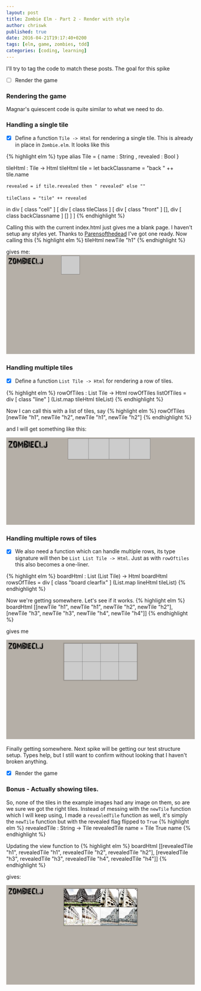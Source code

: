 ```yaml
---
layout: post
title: Zombie Elm - Part 2 - Render with style
author: chriswk
published: true
date: 2016-04-21T19:17:40+0200
tags: [elm, game, zombies, tdd]
categories: [coding, learning]
---
```


I'll try to tag the code to match these posts.
The goal for this spike

- [ ] Render the game

### Rendering the game
Magnar's quiescent code is quite similar to what we need to do.


### Handling a single tile

- [x] Define a function `Tile -> Html` for rendering a single tile.
This is already in place in `Zombie.elm`. It looks like this

{% highlight elm %}
type alias Tile =
  { name : String
  , revealed : Bool
  }

tileHtml : Tile -> Html
tileHtml tile =
  let
    backClassname = "back " ++ tile.name

    revealed = if tile.revealed then " revealed" else ""

    tileClass = "tile" ++ revealed
  in
  div
    [ class "cell" ]
    [
      div [ class tileClass ]
      [
        div [ class "front" ] [],
        div [ class backClassname ] []
      ]
    ]
{% endhighlight %}

Calling this with the current index.html just gives me a blank page.
I haven't setup any styles yet. Thanks to [Parensofthedead](http://www.parensofthedead.com)
I've got one ready. Now calling this
{% highlight elm %}
tileHtml newTile "h1"
{% endhighlight %}

gives me:
![Illustration of game board with one tile][onetile]


### Handling multiple tiles

- [x] Define a function `List Tile -> Html` for rendering a row of tiles.

{% highlight elm %}
rowOfTiles : List Tile -> Html
rowOfTiles listOfTiles = div [ class "line" ]
                             (List.map tileHtml tileList)
{% endhighlight %}

Now I can call this with a list of tiles, say
{% highlight elm %}
rowOfTiles [newTile "h1", newTile "h2", newTile "h1", newTile "h2"]
{% endhighlight %}

and I will get something like this:

![Illustration of game board with a row of tiles][tilerow]

### Handling multiple rows of tiles

- [x] We also need a function which can handle multiple rows,
its type signature will then be `List List Tile -> Html`. Just as with `rowOftiles`
this also becomes a one-liner.

{% highlight elm %}
boardHtml : List (List Tile) -> Html
boardHtml rowsOfTiles = div [ class "board clearfix" ]
                         (List.map lineHtml tileList)
{% endhighlight %}

Now we're getting somewhere. Let's see if it works.
{% highlight elm %}
boardHtml [[newTile "h1", newTile "h1", newTile "h2", newTile "h2"],
          [newTile "h3", newTile "h3", newTile "h4", newTile "h4"]]
{% endhighlight %}

gives me

![Illustration of game board with multiple row of tiles][multirow]

Finally getting somewhere.
Next spike will be getting our test structure setup. Types help, but I still want to confirm without looking that I haven't broken anything.

- [x] Render the game


### Bonus - Actually showing tiles.

So, none of the tiles in the example images had any image on them, so are we sure we got the right tiles.
Instead of messing with the `newTile` function which I will keep using, I made a `revealedTile` function as well, it's simply the `newTile` function but with the revealed flag flipped to `True`
{% highlight elm %}
revealedTile : String -> Tile
revealedTile name = Tile True name
{% endhighlight %}

Updating the view function to
{% highlight elm %}
boardHtml [[revealedTile "h1", revealedTile "h1", revealedTile "h2", revealedTile "h2"],
          [revealedTile "h3", revealedTile "h3", revealedTile "h4", revealedTile "h4"]]
{% endhighlight %}

gives:

![Illustration of game board with revealed tiles][revealedrows]

[onetile]:/images/onetile.png
[tilerow]:/images/tilerow.png
[multirow]:/images/multirow.png
[revealedrows]:/images/revealedrows.png
